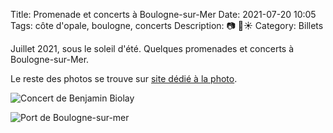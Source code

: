 Title: Promenade et concerts à Boulogne-sur-Mer
Date: 2021-07-20 10:05
Tags: côte d'opale, boulogne, concerts
Description: 📷 🎸☀️
Category: Billets

Juillet 2021, sous le soleil d'été. Quelques promenades et concerts à Boulogne-sur-Mer.

Le reste des photos se trouve sur [site dédié à la photo](https://photos.loeuillet.org/index.php?/category/755).

![Concert de Benjamin Biolay]({static}/images/promenade-concerts-boulogne/biolay.jpg#mid "Concert de Benjamin Biolay")

![Port de Boulogne-sur-mer]({static}/images/promenade-concerts-boulogne/boulogne.jpg#full "Port de Boulogne-sur-mer")
